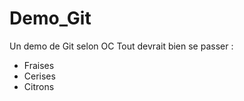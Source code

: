 Demo_Git
========

Un demo de Git selon OC
Tout devrait bien se passer : 
* Fraises
* Cerises
* Citrons